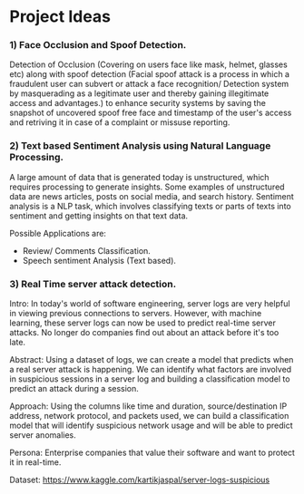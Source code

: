 # Project Ideas

### 1) Face Occlusion and Spoof Detection.

Detection of Occlusion (Covering on users face like mask, helmet, glasses etc) along with spoof detection (Facial spoof attack is a process in which a fraudulent user can subvert or attack a face recognition/ Detection system by masquerading as a legitimate user and thereby gaining illegitimate access and advantages.) to enhance security systems by saving the snapshot of uncovered spoof free face and timestamp of the user's access and retriving it in case of a complaint or missuse reporting. 		

### 2) Text based Sentiment Analysis using Natural Language Processing. 

A large amount of data that is generated today is unstructured, which requires processing to generate insights. Some examples of unstructured data are news articles, posts on social media, and search history. Sentiment analysis is a NLP task, which involves classifying texts or parts of texts into sentiment and getting insights on that text data.  
   
   Possible Applications are:
* Review/ Comments Classification.
* Speech sentiment Analysis (Text based).
 
### 3) Real Time server attack detection.
	
Intro:
In today's world of software engineering, server logs are very helpful in viewing previous connections to servers.  However, with machine learning, these server logs can now be used to predict real-time server attacks. No longer do companies find out about an attack before it's too late.

Abstract:
Using a dataset of logs, we can create a model that predicts when a real server attack is happening. We can identify what factors are involved in suspicious sessions in a server log and building a classification model to predict an attack during a session.

Approach:
Using the columns like time and duration, source/destination IP address, network protocol, and packets used, we can build a classification model that will identify suspicious network usage and will be able to predict server anomalies.  

Persona:
Enterprise companies that value their software and want to protect it in real-time.

Dataset:
https://www.kaggle.com/kartikjaspal/server-logs-suspicious

